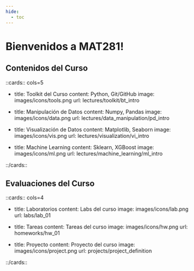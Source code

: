 ```yaml
---
hide:
  - toc
---
```



# Bienvenidos a MAT281!


## Contenidos del Curso

::cards:: cols=5

- title: Toolkit del Curso
  content: Python, Git/GitHub
  image: images/icons/tools.png
  url: lectures/toolkit/bt_intro

- title: Manipulación de Datos
  content: Numpy, Pandas
  image: images/icons/data.png
  url: lectures/data_manipulation/pd_intro

- title: Visualización de Datos
  content: Matplotlib, Seaborn
  image: images/icons/vis.png
  url: lectures/visualization/vi_intro

- title: Machine Learning
  content: Sklearn, XGBoost
  image: images/icons/ml.png
  url: lectures/machine_learning/ml_intro


::/cards::

## Evaluaciones del Curso

::cards:: cols=4

- title: Laboratorios
  content: Labs del curso
  image: images/icons/lab.png
  url: labs/lab_01

- title: Tareas
  content: Tareas del curso
  image: images/icons/hw.png
  url: homeworks/hw_01

- title: Proyecto
  content: Proyecto del curso
  image: images/icons/project.png
  url: projects/project_definition


::/cards::